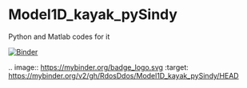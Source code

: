 # Model1D_kayak_pySindy

Python and Matlab codes for it

[![Binder](https://mybinder.org/badge_logo.svg)](https://mybinder.org/v2/gh/RdosDdos/Model1D_kayak_pySindy/HEAD)

.. image:: https://mybinder.org/badge_logo.svg
 :target: https://mybinder.org/v2/gh/RdosDdos/Model1D_kayak_pySindy/HEAD
